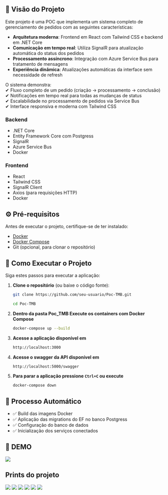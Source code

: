 ## 📌 Visão do Projeto

Este projeto é uma POC que implementa um sistema completo de gerenciamento de pedidos com as seguintes características:

- **Arquitetura moderna**: Frontend em React com Tailwind CSS e backend em .NET Core
- **Comunicação em tempo real**: Utiliza SignalR para atualização automática do status dos pedidos
- **Processamento assíncrono**: Integração com Azure Service Bus para tratamento de mensagens
- **Experiência dinâmica**: Atualizações automáticas da interface sem necessidade de refresh

O sistema demonstra:<br>
✔ Fluxo completo de um pedido (criação → processamento → conclusão)  
✔ Notificações em tempo real para todas as mudanças de status  
✔ Escalabilidade no processamento de pedidos via Service Bus  
✔ Interface responsiva e moderna com Tailwind CSS

### Backend
- .NET Core
- Entity Framework Core com Postgress
- SignalR
- Azure Service Bus 
- Docker

### Frontend
- React
- Tailwind CSS
- SignalR Client
- Axios (para requisições HTTP)
- Docker

## ⚙️ Pré-requisitos

Antes de executar o projeto, certifique-se de ter instalado:
- [Docker](https://www.docker.com/get-started)
- [Docker Compose](https://docs.docker.com/compose/install/)
- Git (opcional, para clonar o repositório)


## 🚀 Como Executar o Projeto

Siga estes passos para executar a aplicação:

1. **Clone o repositório** (ou baixe o código fonte):
   ```bash
   git clone https://github.com/seu-usuario/Poc-TMB.git
   
   cd Poc-TMB
2. **Dentro da pasta Poc_TMB Execute os containers com Docker Compose**
   ```bash
   docker-compose up --build
3. **Acesse a aplicação disponível em**
   ```bash
   http://localhost:3000
4. **Acesse o swagger da API disponível em**
   ```bash
   http://localhost:5000/swagger
5. **Para parar a aplicação pressione `Ctrl+C` ou execute**
   ```bash
   docker-compose down
## 🔄 Processo Automático

- ✅ Build das imagens Docker
- ✅ Aplicação das migrations do EF no banco Postgress
- ✅ Configuração do banco de dados
- ✅ Inicialização dos serviços conectados

## 🎥 DEMO
<img src="./Prints/DEMO.gif">

## Prints do projeto

<img src="./Prints/1.png">
<img src="./Prints/2.png">
<img src="./Prints/3.png">
<img src="./Prints/4.png">
<img src="./Prints/5.png">
<img src="./Prints/6.png">
